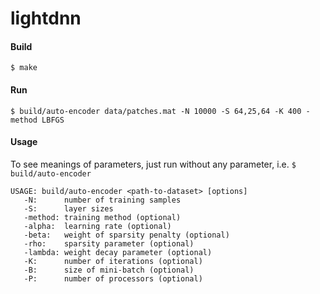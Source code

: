 # lightdnn

#### Build
    $ make

#### Run
    $ build/auto-encoder data/patches.mat -N 10000 -S 64,25,64 -K 400 -method LBFGS

#### Usage
To see meanings of parameters, just run without any parameter, i.e. `$ build/auto-encoder`

    USAGE: build/auto-encoder <path-to-dataset> [options]
       -N:      number of training samples
       -S:      layer sizes
       -method: training method (optional)
       -alpha:  learning rate (optional)
       -beta:   weight of sparsity penalty (optional)
       -rho:    sparsity parameter (optional)
       -lambda: weight decay parameter (optional)
       -K:      number of iterations (optional)
       -B:      size of mini-batch (optional)
       -P:      number of processors (optional)
